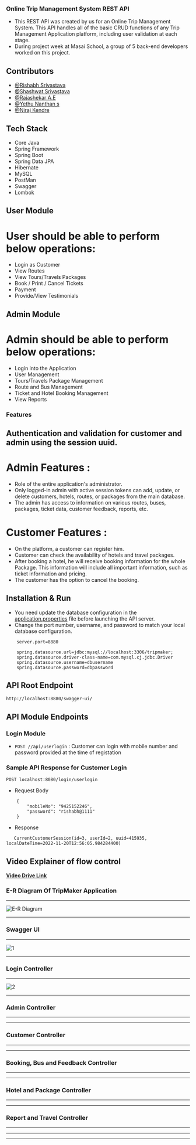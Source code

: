 ### Online Trip Management System REST API

- This REST API was created by us for an Online Trip Management System. This API handles all of the basic CRUD functions of any Trip Management Application platform, including user validation at each stage.
- During project week at Masai School, a group of 5 back-end developers worked on this project.

## Contributors

- [@Rishabh Srivastava](https://github.com/rish2408)
- [@Shashwat Srivastava](https://github.com/JavaDevShashwat)
- [@Rajashekar A.E](https://github.com/rajshekar11)
- [@Yethu Nanthan s](https://github.com/yedhunanthan)
- [@Niraj Kendre](https://github.com/NirajKendre)

## Tech Stack

- Core Java
- Spring Framework
- Spring Boot
- Spring Data JPA
- Hibernate
- MySQL
- PostMan
- Swagger
- Lombok

## User Module

# User should  be able to perform below operations:  

- Login as Customer
- View Routes 
- View  Tours/Travels  Packages
- Book / Print / Cancel  Tickets
- Payment  
- Provide/View Testimonials 

## Admin Module

# Admin should be able to perform below operations:

- Login into the Application
- User Management
- Tours/Travels Package Management
- Route and Bus Management
- Ticket  and Hotel Booking Management
- View Reports 

### Features

## Authentication and validation for customer and admin using the session uuid.

# Admin Features :

  - Role of the entire application's administrator.
  - Only logged-in admin with active session tokens can add, update, or delete customers, hotels, routes, or packages from the main database.
  - The admin has access to information on various routes, buses, packages, ticket data, customer feedback, reports, etc.

# Customer Features :

  - On the platform, a customer can register him.
  - Customer can check the availability of hotels and travel packages.
  - After booking a hotel, he will receive booking information for the whole Package. This information will include all important information, such as ticket information and pricing.
  - The customer has the option to cancel the booking.

## Installation & Run

- You need update the database configuration in the [application.properties](https://github.com/rajshekar11/dangerous-smash-6971/blob/main/TripMaker/src/main/resources/application.properties) file before launching the API server.
- Change the port number, username, and password to match your local database configuration.

```
    server.port=8880

    spring.datasource.url=jdbc:mysql://localhost:3306/tripmaker;
    spring.datasource.driver-class-name=com.mysql.cj.jdbc.Driver
    spring.datasource.username=dbusername
    spring.datasource.password=dbpassword

```

## API Root Endpoint

`http://localhost:8880/swagger-ui/`

## API Module Endpoints

### Login Module

- `POST //api/userlogin` : Customer can login with mobile number and password provided at the time of registation

### Sample API Response for Customer Login

`POST localhost:8080/login/userlogin`

- Request Body

```
    {
        "mobileNo": "9425152246",
        "password": "rishabh@1111"
    }
```

- Response

```
   CurrentCustomerSession(id=3, userId=2, uuid=415935, localDateTime=2022-11-20T12:56:05.984284400)

```

## Video Explainer of flow control

<a href="https://drive.google.com/drive/folders/1W0QCLnISJj18auYY4vOCRkLRrc8qzamo">**Video Drive Link** </a>

### E-R Diagram Of TripMaker Application

---

![E-R Diagram](https://user-images.githubusercontent.com/36689521/202891447-05f6857d-80a2-4c60-87b3-4072dd94e780.jpeg)

---

### Swagger UI

---

![1](https://user-images.githubusercontent.com/36689521/202891556-faffef5f-d441-467f-9572-dba8b36d9c0e.png)

---

### Login Controller

---

![2](https://user-images.githubusercontent.com/36689521/202891590-4f37a412-1869-4fa0-b64c-730044274084.png)

---

### Admin Controller

---



---

### Customer Controller

---



---

### Booking, Bus and Feedback Controller

---



---

### Hotel and Package Controller

---



---

### Report and Travel Controller

---



---



---
